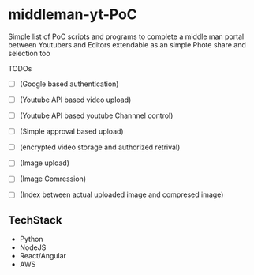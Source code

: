 # middleman-yt-PoC

Simple list of PoC scripts and programs to complete a middle man portal between Youtubers and Editors
extendable as an simple Phote share and selection too

TODOs

- [ ] (Google based authentication)
- [ ] (Youtube API based video upload)
- [ ] (Youtube API based youtube Channnel control)
- [ ] (Simple approval based upload)
- [ ] (encrypted video storage and authorized retrival)
- [ ] (Image upload)
- [ ] (Image Comression)
- [ ] (Index between actual uploaded image and compresed image)


## TechStack
- Python
- NodeJS
- React/Angular
- AWS
